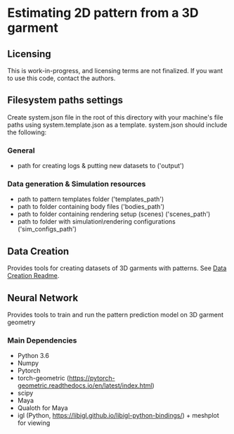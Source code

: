# Estimating 2D pattern from a 3D garment

## Licensing 
This is work-in-progress, and licensing terms are not finalized. If you want to use this code, contact the authors. 

## Filesystem paths settings
Create system.json file in the root of this directory with your machine's file paths using system.template.json as a template. 
system.json should include the following: 
### General
* path for creating logs & putting new datasets to ('output')

### Data generation & Simulation resources 
* path to pattern templates folder ('templates_path') 
* path to folder containing body files ('bodies_path')
* path to folder containing rendering setup (scenes) ('scenes_path')
* path to folder with simulation\rendering configurations ('sim_configs_path')

## Data Creation

Provides tools for creating datasets of 3D garments with patterns. See [Data Creation Readme](data_generation/ReadMe.md).

## Neural Network

Provides tools to train and run the pattern prediction model on 3D garment geometry 

### Main Dependencies
* Python 3.6
* Numpy
* Pytorch
* torch-geometric (https://pytorch-geometric.readthedocs.io/en/latest/index.html)
* scipy
* Maya
* Qualoth for Maya
* igl (Python, https://libigl.github.io/libigl-python-bindings/) + meshplot for viewing